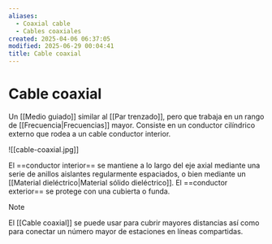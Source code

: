 ```yaml
---
aliases:
  - Coaxial cable
  - Cables coaxiales
created: 2025-04-06 06:37:05
modified: 2025-06-29 00:04:41
title: Cable coaxial
---
```


# Cable coaxial

Un [[Medio guiado]] similar al [[Par trenzado]], pero que trabaja en un rango de [[Frecuencia|Frecuencias]] mayor. Consiste en un conductor cilíndrico externo que rodea a un cable conductor interior.

![[cable-coaxial.jpg]]

El ==conductor interior== se mantiene a lo largo del eje axial mediante una serie de anillos aislantes regularmente espaciados, o bien mediante un [[Material dieléctrico|Material sólido dieléctrico]]. El ==conductor exterior== se protege con una cubierta o funda.

> [!note]
> El [[Cable coaxial]] se puede usar para cubrir mayores distancias así como para conectar un número mayor de estaciones en líneas compartidas.

